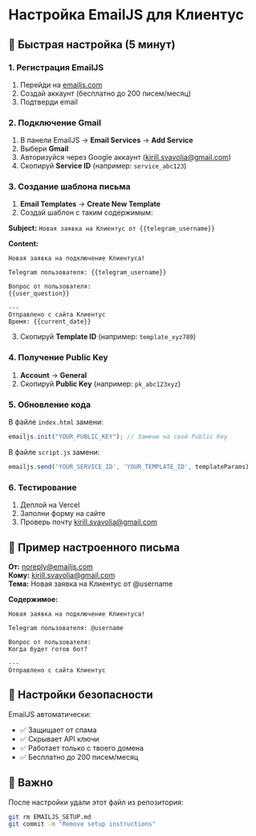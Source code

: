 # Настройка EmailJS для Клиентус

## 🚀 Быстрая настройка (5 минут)

### 1. Регистрация EmailJS
1. Перейди на [emailjs.com](https://www.emailjs.com/)
2. Создай аккаунт (бесплатно до 200 писем/месяц)
3. Подтверди email

### 2. Подключение Gmail
1. В панели EmailJS → **Email Services** → **Add Service**
2. Выбери **Gmail**
3. Авторизуйся через Google аккаунт (kirill.svavolia@gmail.com)
4. Скопируй **Service ID** (например: `service_abc123`)

### 3. Создание шаблона письма
1. **Email Templates** → **Create New Template**
2. Создай шаблон с таким содержимым:

**Subject:** `Новая заявка на Клиентус от {{telegram_username}}`

**Content:**
```
Новая заявка на подключение Клиентуса!

Telegram пользователя: {{telegram_username}}

Вопрос от пользователя:
{{user_question}}

---
Отправлено с сайта Клиентус
Время: {{current_date}}
```

3. Скопируй **Template ID** (например: `template_xyz789`)

### 4. Получение Public Key
1. **Account** → **General**
2. Скопируй **Public Key** (например: `pk_abc123xyz`)

### 5. Обновление кода
В файле `index.html` замени:
```javascript
emailjs.init("YOUR_PUBLIC_KEY"); // Замени на свой Public Key
```

В файле `script.js` замени:
```javascript
emailjs.send('YOUR_SERVICE_ID', 'YOUR_TEMPLATE_ID', templateParams)
```

### 6. Тестирование
1. Деплой на Vercel
2. Заполни форму на сайте
3. Проверь почту kirill.svavolia@gmail.com

## 📧 Пример настроенного письма

**От:** noreply@emailjs.com  
**Кому:** kirill.svavolia@gmail.com  
**Тема:** Новая заявка на Клиентус от @username

**Содержимое:**
```
Новая заявка на подключение Клиентуса!

Telegram пользователя: @username

Вопрос от пользователя:
Когда будет готов бот?

---
Отправлено с сайта Клиентус
```

## 🔧 Настройки безопасности

EmailJS автоматически:
- ✅ Защищает от спама
- ✅ Скрывает API ключи
- ✅ Работает только с твоего домена
- ✅ Бесплатно до 200 писем/месяц

## 🚨 Важно
После настройки удали этот файл из репозитория:
```bash
git rm EMAILJS_SETUP.md
git commit -m "Remove setup instructions"
```